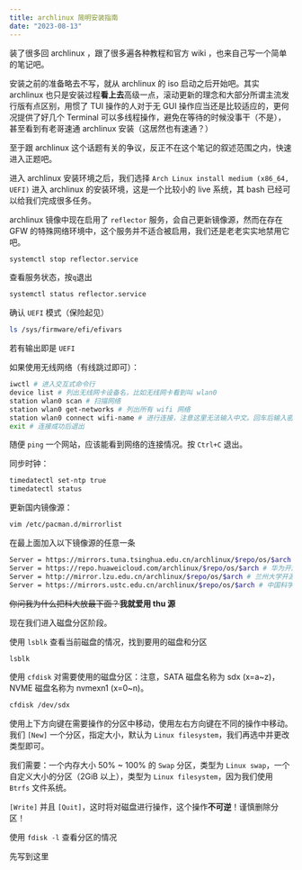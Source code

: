```yaml
---
title: archlinux 简明安装指南
date: "2023-08-13"
---
```


装了很多回 archlinux ，跟了很多遍各种教程和官方 wiki ，也来自己写一个简单的笔记吧。

安装之前的准备略去不写，就从 archlinux 的 iso 启动之后开始吧。其实 archlinux 也只是安装过程**看上去**高级一点，滚动更新的理念和大部分所谓主流发行版有点区别，用惯了 TUI 操作的人对于无 GUI 操作应当还是比较适应的，更何况提供了好几个 Terminal 可以多线程操作，避免在等待的时候没事干（不是），甚至看到有老哥速通 archlinux 安装（这居然也有速通？）

至于跟 archlinux 这个话题有关的争议，反正不在这个笔记的叙述范围之内，快速进入正题吧。

进入 archlinux 安装环境之后，我们选择 `Arch Linux install medium (x86_64, UEFI)` 进入 archlinux 的安装环境，这是一个比较小的 live 系统，其 bash 已经可以给我们完成很多任务。

archlinux 镜像中现在启用了 `reflector` 服务，会自己更新镜像源，然而在存在 GFW 的特殊网络环境中，这个服务并不适合被启用，我们还是老老实实地禁用它吧。

```bash
systemctl stop reflector.service
```

查看服务状态，按`q`退出

```bash
systemctl status reflector.service
```

确认 `UEFI` 模式（保险起见）

```bash
ls /sys/firmware/efi/efivars
```
若有输出即是 `UEFI`

如果使用无线网络（有线跳过即可）：

```bash
iwctl # 进入交互式命令行
device list # 列出无线网卡设备名，比如无线网卡看到叫 wlan0
station wlan0 scan # 扫描网络
station wlan0 get-networks # 列出所有 wifi 网络
station wlan0 connect wifi-name # 进行连接，注意这里无法输入中文。回车后输入密码即可
exit # 连接成功后退出
```

随便 `ping` 一个网站，应该能看到网络的连接情况。按 `Ctrl+C` 退出。

同步时钟：

```bash
timedatectl set-ntp true
timedatectl status
```

更新国内镜像源：

```bash
vim /etc/pacman.d/mirrorlist
```

在最上面加入以下镜像源的任意一条

```bash
Server = https://mirrors.tuna.tsinghua.edu.cn/archlinux/$repo/os/$arch # 清华大学开源软件镜像站
Server = https://repo.huaweicloud.com/archlinux/$repo/os/$arch # 华为开源镜像站
Server = http://mirror.lzu.edu.cn/archlinux/$repo/os/$arch # 兰州大学开源镜像站
Server = https://mirrors.ustc.edu.cn/archlinux/$repo/os/$arch # 中国科学技术大学开源镜像站
```

~~你问我为什么把科大放最下面？~~**我就爱用 thu 源**

现在我们进入磁盘分区阶段。

使用 `lsblk` 查看当前磁盘的情况，找到要用的磁盘和分区

```bash
lsblk
```

使用 `cfdisk` 对需要使用的磁盘分区：注意，SATA 磁盘名称为 sdx (x=a\~z)，NVME 磁盘名称为 nvmexn1 (x=0\~n)。

```bash
cfdisk /dev/sdx
```

使用上下方向键在需要操作的分区中移动，使用左右方向键在不同的操作中移动。我们 `[New]` 一个分区，指定大小，默认为 `Linux filesystem`，我们再选中并更改类型即可。

我们需要：一个内存大小 50% ~ 100% 的 `Swap` 分区，类型为 `Linux swap`，一个自定义大小的分区（2GiB 以上），类型为 `Linux filesystem`，因为我们使用 `Btrfs` 文件系统。

`[Write]` 并且 `[Quit]`，这时将对磁盘进行操作，这个操作**不可逆**！谨慎删除分区！

使用 `fdisk -l` 查看分区的情况 

先写到这里
